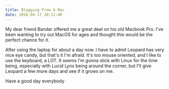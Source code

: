```yaml
---
title: Blogging From A Mac
date: 2010-04-17 20:11:40
---
```


My dear friend Bandar offered me a great deal on his old Macbook Pro. I've been wanting to try out MacOS for ages and thought this would be the perfect chance for it.<!--more-->

After using the laptop for about a day now. I have to admit Leopard has very nice eye candy, but that's it I'm afraid. It's too mouse oriented, and I like to use the keyboard, a LOT. It seems I'm gonna stick with Linux for the time being, especially with Lucid Lynx being around the corner, but I'll give Leopard a few more days and see if it grows on me.

Have a good day everybody